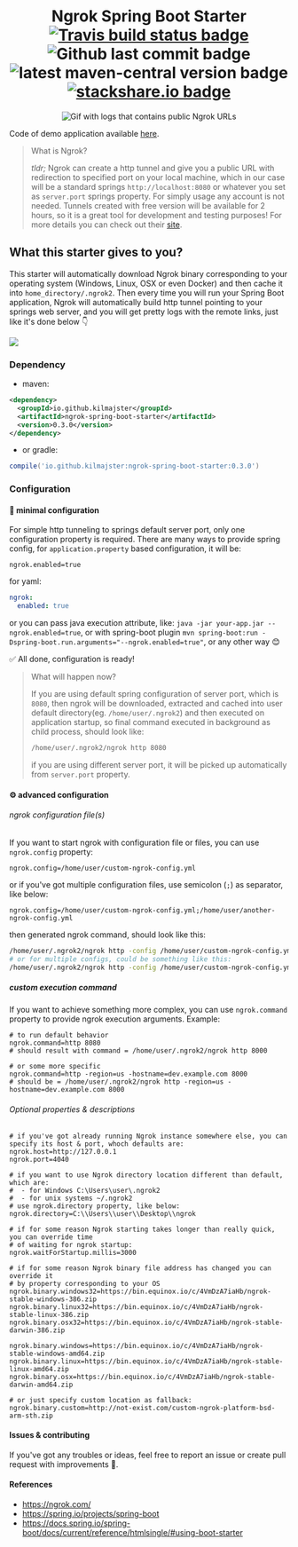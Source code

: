 <h1 align="center">
    Ngrok Spring Boot Starter
    <br>
    <a href="https://travis-ci.org/kilmajster/ngrok-spring-boot-starter">
        <img align="center" src="https://img.shields.io/travis/kilmajster/ngrok-spring-boot-starter/master.svg?logo=travis" alt="Travis build status badge">
    </a>
    <img align="center" src="https://img.shields.io/github/last-commit/kilmajster/ngrok-spring-boot-starter.svg" alt="Github last commit badge">
    <img align="center" src="https://img.shields.io/maven-central/v/io.github.kilmajster/ngrok-spring-boot-starter?color=1" alt="latest maven-central version badge">
    <a href="https://stackshare.io/createam-labs/ngrok-spring-boot-starter">
        <img align="center" src="https://img.shields.io/badge/tech-stack-0690fa.svg" alt="stackshare.io badge">
    </a>
</h1>
<p align="center">
    <img src="https://raw.githubusercontent.com/kilmajster/ngrok-spring-boot-starter/master/ngrok.gif" alt="Gif with logs that contains public Ngrok URLs">
</p>

Code of demo application available [here](https://github.com/kilmajster/demo).

> What is Ngrok?
>
> *tldr;* Ngrok can create a http tunnel and give you a public URL with redirection to
> specified port on your local machine, which in our case will be a standard springs `http://localhost:8080`
> or whatever you set as `server.port` springs property. For simply usage any account is not needed. Tunnels created with
> free version will be available for 2 hours, so it is a great tool for development and testing purposes!
> For more details you can check out their [site](https://ngrok.com/).

## What this starter gives to you?
This starter will automatically download Ngrok binary corresponding to your 
operating system (Windows, Linux, OSX or even Docker) and then cache it into `home_directory/.ngrok2`. 
Then every time you will run your Spring Boot application, Ngrok will 
automatically build http tunnel pointing to your springs web server, and you will get pretty logs 
with the remote links, just like it's done below 👇

![](https://raw.githubusercontent.com/kilmajster/ngrok-spring-boot-starter/master/demo.png)


### Dependency
- maven:
```xml
<dependency>
  <groupId>io.github.kilmajster</groupId>
  <artifactId>ngrok-spring-boot-starter</artifactId>
  <version>0.3.0</version>
</dependency>
```

- or gradle:
```groovy
compile('io.github.kilmajster:ngrok-spring-boot-starter:0.3.0')
````

###  Configuration
#### 🚀 minimal configuration
For simple http tunneling to springs default server port, only one configuration property is required. 
There are many ways to provide spring config, for `application.property` based configuration, it will be:
```properties
ngrok.enabled=true
```
for yaml:
```yaml
ngrok:
  enabled: true
```
or you can pass java execution attribute, like: `java -jar your-app.jar --ngrok.enabled=true`, 
or with spring-boot plugin `mvn spring-boot:run -Dspring-boot.run.arguments="--ngrok.enabled=true"`, or any other way 😊

✅ All done, configuration is ready! 

> What will happen now?
>
> If you are using default spring configuration of server port, which is `8080`, then ngrok will 
> be downloaded, extracted and cached into user default directory(eg. `/home/user/.ngrok2`) and then executed
> on application startup, so final command executed in background as child process, should look like:
>```bash
> /home/user/.ngrok2/ngrok http 8080
> ```
> if you are using different server port, it will be picked up automatically from `server.port` property.

#### ⚙️ advanced configuration
###### ngrok configuration file(s)
If you want to start ngrok with configuration file or files, you can use `ngrok.config` property:
```properties
ngrok.config=/home/user/custom-ngrok-config.yml
```
or if you've got multiple configuration files, use semicolon (`;`) as separator, like below:
```properties
ngrok.config=/home/user/custom-ngrok-config.yml;/home/user/another-ngrok-config.yml
```
then generated ngrok command, should look like this:
```bash
/home/user/.ngrok2/ngrok http -config /home/user/custom-ngrok-config.yml 8080
# or for multiple configs, could be something like this:
/home/user/.ngrok2/ngrok http -config /home/user/custom-ngrok-config.yml -config /home/user/another-ngrok-config.yml 8080
```

##### custom execution command
If you want to achieve something more complex, you can use `ngrok.command` property to provide ngrok execution arguments.
Example:
```properties
# to run default behavior
ngrok.command=http 8080
# should result with command = /home/user/.ngrok2/ngrok http 8000

# or some more specific
ngrok.command=http -region=us -hostname=dev.example.com 8000
# should be = /home/user/.ngrok2/ngrok http -region=us -hostname=dev.example.com 8000
```

###### Optional properties & descriptions
```properties
# if you've got already running Ngrok instance somewhere else, you can specify its host & port, whoch defaults are:
ngrok.host=http://127.0.0.1
ngrok.port=4040

# if you want to use Ngrok directory location different than default, which are:
#  - for Windows C:\Users\user\.ngrok2
#  - for unix systems ~/.ngrok2
# use ngrok.directory property, like below:
ngrok.directory=C:\\Users\\user\\Desktop\\ngrok

# if for some reason Ngrok starting takes longer than really quick, you can override time 
# of waiting for ngrok startup:
ngrok.waitForStartup.millis=3000

# if for some reason Ngrok binary file address has changed you can override it 
# by property corresponding to your OS
ngrok.binary.windows32=https://bin.equinox.io/c/4VmDzA7iaHb/ngrok-stable-windows-386.zip
ngrok.binary.linux32=https://bin.equinox.io/c/4VmDzA7iaHb/ngrok-stable-linux-386.zip
ngrok.binary.osx32=https://bin.equinox.io/c/4VmDzA7iaHb/ngrok-stable-darwin-386.zip

ngrok.binary.windows=https://bin.equinox.io/c/4VmDzA7iaHb/ngrok-stable-windows-amd64.zip
ngrok.binary.linux=https://bin.equinox.io/c/4VmDzA7iaHb/ngrok-stable-linux-amd64.zip
ngrok.binary.osx=https://bin.equinox.io/c/4VmDzA7iaHb/ngrok-stable-darwin-amd64.zip

# or just specify custom location as fallback:
ngrok.binary.custom=http://not-exist.com/custom-ngrok-platform-bsd-arm-sth.zip
```

#### Issues & contributing
If you've got any troubles or ideas, feel free to report an issue or create pull request with improvements 🙂.

#### References
 - https://ngrok.com/
 - https://spring.io/projects/spring-boot
 - https://docs.spring.io/spring-boot/docs/current/reference/htmlsingle/#using-boot-starter

